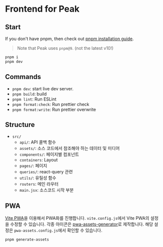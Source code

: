 # Frontend for Peak

## Start

If you don't have pnpm, then check out [pnpm installation guide](https://pnpm.io/installation).

> Note that Peak uses `pnpm@9`. (not the latest v10!)

```bash
pnpm i
pnpm dev
```

## Commands

- `pnpm dev`: start live dev server.
- `pnpm build`: build
- `pnpm lint`: Run ESLint
- `pnpm format:check`: Run prettier check
- `pnpm format:write`: Run prettier overwrite

## Structure

-   `src/`
    -   `api/`: API 콜백 함수
    -   `assets/`: 소스 코드에서 참조해야 하는 데이터 및 미디어
    -   `components/`: 페이지별 컴포넌트
    -   `containers`: Layout
    -   `pages/`: 페이지
    -   `queries/`: react-query 관련
    -   `utils/`: 유틸성 함수
    -   `routers`: 메인 라우터
    -   `main.jsx`: 소스코드 시작 부분

## PWA

[Vite PWA](https://vite-pwa-org.netlify.app/)을 이용해서 PWA화를 진행합니다.
`vite.config.js`에서 Vite PWA의 설정을 수정할 수 있습니다.
각종 아이콘은 [pwa-assets-generator](https://vite-pwa-org.netlify.app/assets-generator)로 제작합니다. 해당 설정은 `pwa-assets.config.js`에서 확인할 수 있습니다.

```bash
pnpm generate-assets
```
